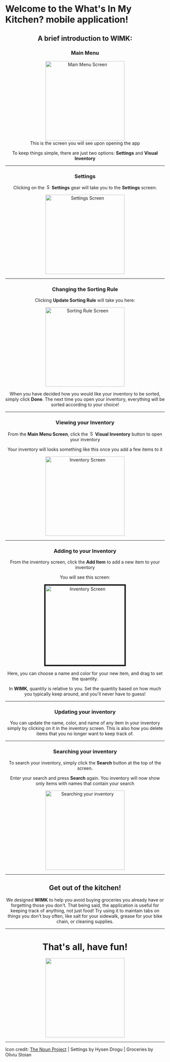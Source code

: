 # Welcome to the **What's In My Kitchen?** mobile application!

<center>

## A brief introduction to **WIMK**:

### Main Menu

<img src="README/mainMenuScreenShot.png" alt="Main Menu Screen" style="width:250px;"/>

<center>
	This is the screen you will see upon opening the app
</center>


To keep things simple, there are just two options: **Settings** and **Visual Inventory**

---

### Settings

Clicking on the <img src="README/settings_by_hysen_drogu.png" alt="Settings Gear" style="width:15px;"/> **Settings** gear will take you to the **Settings** screen:

<center>
<img src="README/settingsScreenShot.png" alt="Settings Screen" style="width:250px;"/>
</center>

---

### Changing the Sorting Rule

Clicking **Update Sorting Rule** will take you here:

<center>
<img src="README/sortingRuleScreenShot.png" alt="Sorting Rule Screen" style="width:250px;"/>
</center>

When you have decided how you would like your inventory to be sorted, simply click **Done**. The next time you open your inventory, everything will be sorted according to your choice!

---

### Viewing your Inventory

From the **Main Menu Screen**, click the <img src="README/visual_inventory_button_01.png" alt="Settings Gear" style="width:15px;"/> **Visual Inventory** button to open your inventory

Your inventory will looks something like this once you add a few items to it

<img src="README/inventoryScreenShot.png" alt="Inventory Screen" style="width:250px;"/>

---

### Adding to your Inventory

From the inventory screen, click the  **Add Item** to add a new item to your inventory

You will see this screen:

<img src="README/newItemScreenShot.png" alt="Inventory Screen" style="width:250px;" border="4"/>

Here, you can choose a name and color for your new item, and drag to set the quantity.

In **WIMK**, quantity is relative to you. Set the quantity based on how much you typically keep around, and you'll never have to guess!

---

### Updating your inventory

You can update the name, color, and name of any item in your inventory simply by clicking on it in the inventory screen. This is also how you delete items that you no longer want to keep track of.

---

### Searching your inventory

To search your inventory, simply click the **Search** button at the top of the screen.

Enter your search and press **Search** again. You inventory will now show only items with names that contain your search

<center>
<img src="README/searchScreenShot.png" alt="Searching your inventory" style="width:250px;"/>
</center>

---

## Get out of the kitchen!

We designed **WIMK** to help you avoid buying groceries you already have or forgetting those you don't. That being said, the application is useful for keeping track of anything, not just food! Try using it to maintain tabs on things you don't buy often, like salt for your sidewalk, grease for your bike chain, or cleaning supplies.

---

# That's all, have fun!

<img src="README/groceries_by_oliviu_stoian.png" style="width:250px;"/>

</center>

---

Icon credit: [The Noun Project](https://thenounproject.com/) | Settings by Hysen Drogu | Groceries by Oliviu Stoian